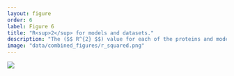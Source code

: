 ```yaml
---
layout: figure
order: 6
label: Figure 6
title: "R<sup>2</sup> for models and datasets."
description: "The ($$ R^{2} $$) value for each of the proteins and models tested in this study. The colors represent the model and data set that was used for fitting. The red and green plots include the combined distance-rsa model. In red, we construct optimized linear models with ($$ dN/dS $$) values and distances to 75% of the sites; we still include all reference sites, but only 75% of the distances from that site. In green, we show the ($$ R^{2} $$) value for the 25% of data that was not used for optimization using the best site from the optimized set. In blue, we show the ($$ R^{2} $$)  value of a model that only uses RSA as a predictor for ($$ dN/dS $$)."
image: "data/combined_figures/r_squared.png"
---
```

<img src="{{ site.baseurl }}/data/combined_figures/r_squared.png">
